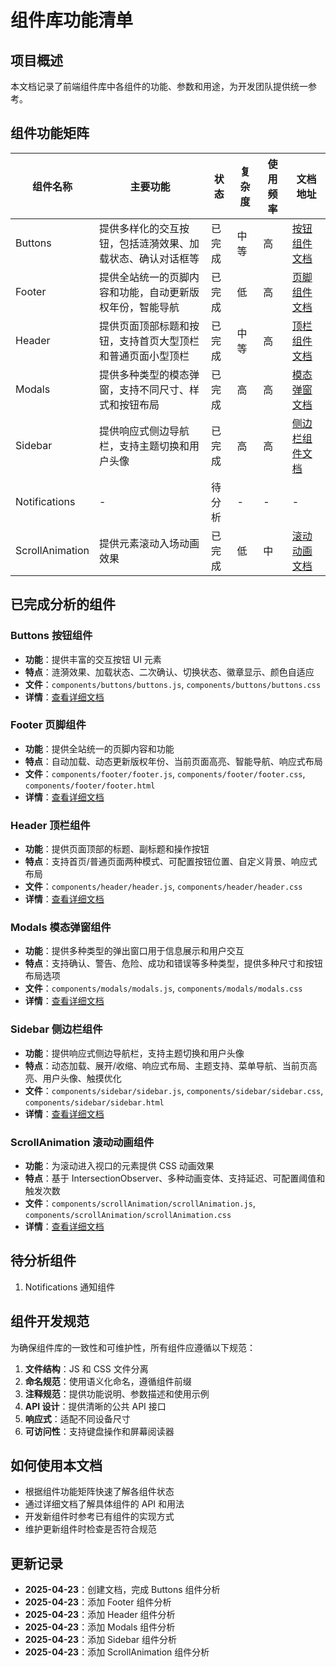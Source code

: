 # 组件库功能清单

## 项目概述

本文档记录了前端组件库中各组件的功能、参数和用途，为开发团队提供统一参考。

## 组件功能矩阵

| 组件名称        | 主要功能                                                   | 状态   | 复杂度 | 使用频率 | 文档地址                             |
| --------------- | ---------------------------------------------------------- | ------ | ------ | -------- | ------------------------------------ |
| Buttons         | 提供多样化的交互按钮，包括涟漪效果、加载状态、确认对话框等 | 已完成 | 中等   | 高       | [按钮组件文档](./buttons/buttons.md) |
| Footer          | 提供全站统一的页脚内容和功能，自动更新版权年份，智能导航   | 已完成 | 低     | 高       | [页脚组件文档](./footer/footer.md)   |
| Header          | 提供页面顶部标题和按钮，支持首页大型顶栏和普通页面小型顶栏 | 已完成 | 中等   | 高       | [顶栏组件文档](./header/header.md)   |
| Modals          | 提供多种类型的模态弹窗，支持不同尺寸、样式和按钮布局       | 已完成 | 高     | 高       | [模态弹窗文档](./modals/modals.md)   |
| Sidebar         | 提供响应式侧边导航栏，支持主题切换和用户头像             | 已完成 | 高     | 高       | [侧边栏组件文档](./sidebar/sidebar.md) |
| Notifications   | -                                                          | 待分析 | -      | -        | -                                    |
| ScrollAnimation | 提供元素滚动入场动画效果                                   | 已完成 | 低     | 中       | [滚动动画文档](./scrollAnimation/scrollAnimation.md) |

## 已完成分析的组件

### Buttons 按钮组件

- **功能**：提供丰富的交互按钮 UI 元素
- **特点**：涟漪效果、加载状态、二次确认、切换状态、徽章显示、颜色自适应
- **文件**：`components/buttons/buttons.js`, `components/buttons/buttons.css`
- **详情**：[查看详细文档](./buttons/buttons.md)

### Footer 页脚组件

- **功能**：提供全站统一的页脚内容和功能
- **特点**：自动加载、动态更新版权年份、当前页面高亮、智能导航、响应式布局
- **文件**：`components/footer/footer.js`, `components/footer/footer.css`, `components/footer/footer.html`
- **详情**：[查看详细文档](./footer/footer.md)

### Header 顶栏组件

- **功能**：提供页面顶部的标题、副标题和操作按钮
- **特点**：支持首页/普通页面两种模式、可配置按钮位置、自定义背景、响应式布局
- **文件**：`components/header/header.js`, `components/header/header.css`
- **详情**：[查看详细文档](./header/header.md)

### Modals 模态弹窗组件

- **功能**：提供多种类型的弹出窗口用于信息展示和用户交互
- **特点**：支持确认、警告、危险、成功和错误等多种类型，提供多种尺寸和按钮布局选项
- **文件**：`components/modals/modals.js`, `components/modals/modals.css`
- **详情**：[查看详细文档](./modals/modals.md)

### Sidebar 侧边栏组件

- **功能**：提供响应式侧边导航栏，支持主题切换和用户头像
- **特点**：动态加载、展开/收缩、响应式布局、主题支持、菜单导航、当前页高亮、用户头像、触摸优化
- **文件**：`components/sidebar/sidebar.js`, `components/sidebar/sidebar.css`, `components/sidebar/sidebar.html`
- **详情**：[查看详细文档](./sidebar/sidebar.md)

### ScrollAnimation 滚动动画组件

- **功能**：为滚动进入视口的元素提供 CSS 动画效果
- **特点**：基于 IntersectionObserver、多种动画变体、支持延迟、可配置阈值和触发次数
- **文件**：`components/scrollAnimation/scrollAnimation.js`, `components/scrollAnimation/scrollAnimation.css`
- **详情**：[查看详细文档](./scrollAnimation/scrollAnimation.md)

## 待分析组件

1. Notifications 通知组件

## 组件开发规范

为确保组件库的一致性和可维护性，所有组件应遵循以下规范：

1. **文件结构**：JS 和 CSS 文件分离
2. **命名规范**：使用语义化命名，遵循组件前缀
3. **注释规范**：提供功能说明、参数描述和使用示例
4. **API 设计**：提供清晰的公共 API 接口
5. **响应式**：适配不同设备尺寸
6. **可访问性**：支持键盘操作和屏幕阅读器

## 如何使用本文档

- 根据组件功能矩阵快速了解各组件状态
- 通过详细文档了解具体组件的 API 和用法
- 开发新组件时参考已有组件的实现方式
- 维护更新组件时检查是否符合规范

## 更新记录

- **2025-04-23**：创建文档，完成 Buttons 组件分析
- **2025-04-23**：添加 Footer 组件分析
- **2025-04-23**：添加 Header 组件分析
- **2025-04-23**：添加 Modals 组件分析
- **2025-04-23**：添加 Sidebar 组件分析
- **2025-04-23**：添加 ScrollAnimation 组件分析
